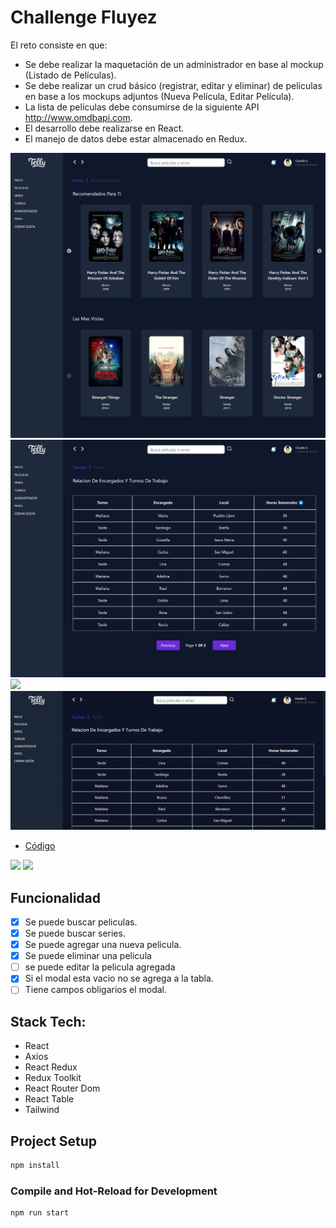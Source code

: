 # Challenge Fluyez

El reto consiste en que:
- Se debe realizar la maquetación de un administrador en base al mockup (Listado de Películas).
- Se debe realizar un crud básico (registrar, editar y eliminar) de películas en base a los mockups adjuntos (Nueva Película, Editar Película).
- La lista de películas debe consumirse de la siguiente API http://www.omdbapi.com.
- El desarrollo debe realizarse en React.
- El manejo de datos debe estar almacenado en Redux.

![](src/assets/localhost_3000_administrador%20(6).png)
![](src/assets/localhost_3000_%20(10).png)
![](src/assets/screen-recorder-mon-feb-21-2022-08-06-52%20(1).gif)
![](src/assets/screen-recorder-mon-feb-21-2022-08-09-03.gif)

- [Código](https://github.com/Alemapyapur/Challenge-Fluyez)


![](src/assets/screen-recorder-mon-feb-21-2022-08-07-58_1.gif)
![](src/assets/screen-recorder-mon-feb-21-2022-08-08-28_1.gif)
## Funcionalidad


- [X] Se puede buscar peliculas.
- [X] Se puede buscar series.
- [X] Se puede agregar una nueva pelicula.
- [X] Se puede eliminar una pelicula
- [ ] se puede editar la pelicula agregada
- [X] Si el modal esta vacio no se agrega a la tabla.
- [ ] Tiene campos obligarios el modal.

## Stack Tech:
- React
- Axios
- React Redux
- Redux Toolkit
- React Router Dom
- React Table
- Tailwind


## Project Setup

```sh
npm install
```

### Compile and Hot-Reload for Development

```sh
npm run start
```
